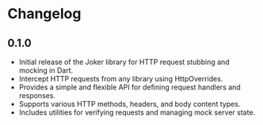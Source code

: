 # Changelog

## 0.1.0

- Initial release of the Joker library for HTTP request stubbing and mocking in Dart.
- Intercept HTTP requests from any library using HttpOverrides.
- Provides a simple and flexible API for defining request handlers and responses.
- Supports various HTTP methods, headers, and body content types.
- Includes utilities for verifying requests and managing mock server state.
